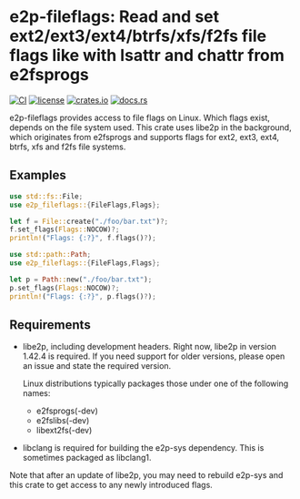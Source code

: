 # e2p-fileflags: Read and set ext2/ext3/ext4/btrfs/xfs/f2fs file flags like with lsattr and chattr from e2fsprogs

[![CI](https://github.com/michaellass/e2p-fileflags/actions/workflows/ci.yml/badge.svg)](https://github.com/michaellass/e2p-fileflags/actions/workflows/ci.yml)
[![license](https://img.shields.io/github/license/michaellass/e2p-fileflags.svg)](https://github.com/michaellass/e2p-fileflags/blob/master/LICENSE)
[![crates.io](https://img.shields.io/crates/v/e2p-fileflags.svg)](https://crates.io/crates/e2p-fileflags)
[![docs.rs](https://docs.rs/e2p-fileflags/badge.svg)](https://docs.rs/e2p-fileflags)

e2p-fileflags provides access to file flags on Linux. Which flags exist,
depends on the file system used. This crate uses libe2p in the background,
which originates from e2fsprogs and supports flags for ext2, ext3, ext4,
btrfs, xfs and f2fs file systems.

## Examples
```rust
use std::fs::File;
use e2p_fileflags::{FileFlags,Flags};

let f = File::create("./foo/bar.txt")?;
f.set_flags(Flags::NOCOW)?;
println!("Flags: {:?}", f.flags()?);
```

```rust
use std::path::Path;
use e2p_fileflags::{FileFlags,Flags};

let p = Path::new("./foo/bar.txt");
p.set_flags(Flags::NOCOW)?;
println!("Flags: {:?}", p.flags()?);
```

## Requirements
* libe2p, including development headers. Right now, libe2p in version 1.42.4 is
  required. If you need support for older versions, please open an issue and
  state the required version.

  Linux distributions typically packages those under one of the following names:
  * e2fsprogs(-dev)
  * e2fslibs(-dev)
  * libext2fs(-dev)
* libclang is required for building the e2p-sys dependency. This is sometimes packaged as libclang1.

Note that after an update of libe2p, you may need to rebuild e2p-sys and this crate to get access to any newly introduced flags.
